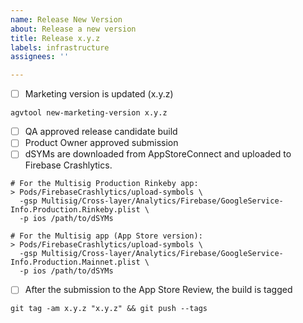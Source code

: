 ```yaml
---
name: Release New Version
about: Release a new version
title: Release x.y.z
labels: infrastructure
assignees: ''

---
```



- [ ] Marketing version is updated (x.y.z) 
```
agvtool new-marketing-version x.y.z
```
- [ ] QA approved release candidate build
- [ ] Product Owner approved submission
- [ ] dSYMs are downloaded from AppStoreConnect and uploaded to Firebase Crashlytics.

```
# For the Multisig Production Rinkeby app:
> Pods/FirebaseCrashlytics/upload-symbols \
  -gsp Multisig/Cross-layer/Analytics/Firebase/GoogleService-Info.Production.Rinkeby.plist \
  -p ios /path/to/dSYMs
 
# For the Multisig app (App Store version):
> Pods/FirebaseCrashlytics/upload-symbols \
  -gsp Multisig/Cross-layer/Analytics/Firebase/GoogleService-Info.Production.Mainnet.plist \
  -p ios /path/to/dSYMs
```

- [ ] After the submission to the App Store Review, the build is tagged
```
git tag -am x.y.z "x.y.z" && git push --tags
```
